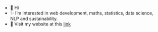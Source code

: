- 👋 Hi
- ✨ I’m interested in web development, maths, statistics, data science, NLP and sustainability.
- 👀 Visit my website at this [link](https://gbaldo.netlify.app/)


<!---
gi-ba-bu/gi-ba-bu is a ✨ special ✨ repository because its `README.md` (this file) appears on your GitHub profile.
You can click the Preview link to take a look at your changes.
--->
